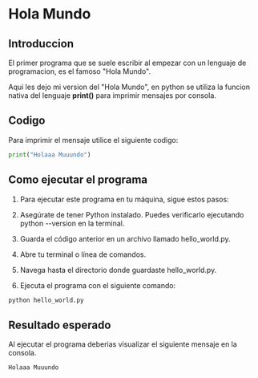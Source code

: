 # Hola Mundo

## Introduccion

El primer programa que se suele escribir al empezar con un lenguaje de programacion, es el famoso "Hola Mundo".

Aqui les dejo mi version del "Hola Mundo", en python se utiliza la funcion nativa del lenguaje **print()** para imprimir mensajes por consola.

## Codigo

Para imprimir el mensaje utilice el siguiente codigo:

``` Python
print("Holaaa Muuundo")
```
## Como ejecutar el programa

1. Para ejecutar este programa en tu máquina, sigue estos pasos:

2. Asegúrate de tener Python instalado. Puedes verificarlo ejecutando python --version en la terminal.

3. Guarda el código anterior en un archivo llamado hello_world.py.

4. Abre tu terminal o línea de comandos.

5. Navega hasta el directorio donde guardaste hello_world.py.

6. Ejecuta el programa con el siguiente comando:
```bash
python hello_world.py
```

## Resultado esperado
Al ejecutar el programa deberias visualizar el siguiente mensaje en la consola.

```plaintext
Holaaa Muuundo
```

